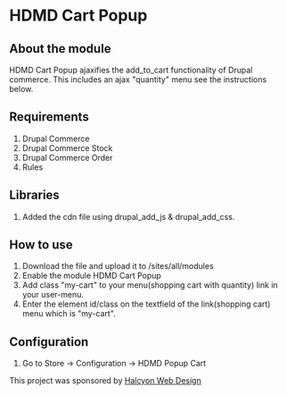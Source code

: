 # HDMD Cart Popup

## About the module
HDMD Cart Popup ajaxifies the add_to_cart functionality of Drupal commerce. This includes an ajax "quantity" menu see the instructions below.


## Requirements
1. Drupal Commerce
2. Drupal Commerce Stock
3. Drupal Commerce Order
4. Rules

## Libraries
1. Added the cdn file using drupal_add_js & drupal_add_css.

## How to use
1. Download the file and upload it to /sites/all/modules
2. Enable the module HDMD Cart Popup
3. Add class "my-cart" to your menu(shopping cart with quantity) link in your user-menu.
4. Enter the element id/class on the textfield of the link(shopping cart) menu which is "my-cart".

## Configuration
1. Go to Store -> Configuration -> HDMD Popup Cart


This project was sponsored by <a href="http://halcyonwebdesign.com.ph"> Halcyon Web Design </a>
